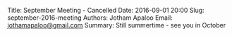 Title: September Meeting - Cancelled
Date: 2016-09-01 20:00
Slug: september-2016-meeting
Authors: Jotham Apaloo
Email: jothamapaloo@gmail.com
Summary: Still summertime - see you in October

